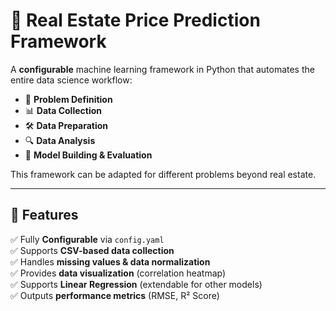 # 🏡 Real Estate Price Prediction Framework

A **configurable** machine learning framework in Python that automates the entire data science workflow:
- 📌 **Problem Definition**
- 📊 **Data Collection**
- 🛠 **Data Preparation**
- 🔍 **Data Analysis**
- 🤖 **Model Building & Evaluation**

This framework can be adapted for different problems beyond real estate.

---

## 🚀 Features
✅ Fully **Configurable** via `config.yaml`  
✅ Supports **CSV-based data collection**  
✅ Handles **missing values & data normalization**  
✅ Provides **data visualization** (correlation heatmap)  
✅ Supports **Linear Regression** (extendable for other models)  
✅ Outputs **performance metrics** (RMSE, R² Score)  